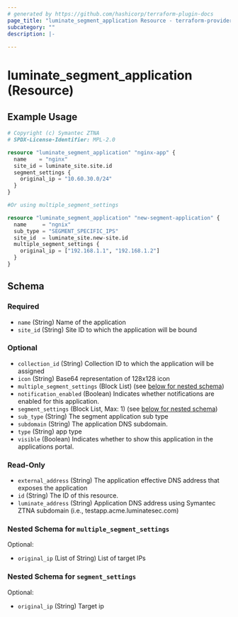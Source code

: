 ```yaml
---
# generated by https://github.com/hashicorp/terraform-plugin-docs
page_title: "luminate_segment_application Resource - terraform-provider-luminate"
subcategory: ""
description: |-
  
---
```


# luminate_segment_application (Resource)



## Example Usage

```terraform
# Copyright (c) Symantec ZTNA
# SPDX-License-Identifier: MPL-2.0

resource "luminate_segment_application" "nginx-app" {
  name    = "nginx"
  site_id = luminate_site.site.id
  segment_settings {
    original_ip = "10.60.30.0/24"
  }
}

#Or using multiple_segment_settings

resource "luminate_segment_application" "new-segment-application" {
  name     = "ngnix"
  sub_type = "SEGMENT_SPECIFIC_IPS"
  site_id  = luminate_site.new-site.id
  multiple_segment_settings {
    original_ip = ["192.168.1.1", "192.168.1.2"]
  }
}
```

<!-- schema generated by tfplugindocs -->
## Schema

### Required

- `name` (String) Name of the application
- `site_id` (String) Site ID to which the application will be bound

### Optional

- `collection_id` (String) Collection ID to which the application will be assigned
- `icon` (String) Base64 representation of 128x128 icon
- `multiple_segment_settings` (Block List) (see [below for nested schema](#nestedblock--multiple_segment_settings))
- `notification_enabled` (Boolean) Indicates whether notifications are enabled for this application.
- `segment_settings` (Block List, Max: 1) (see [below for nested schema](#nestedblock--segment_settings))
- `sub_type` (String) The segment application sub type
- `subdomain` (String) The application DNS subdomain.
- `type` (String) app type
- `visible` (Boolean) Indicates whether to show this application in the applications portal.

### Read-Only

- `external_address` (String) The application effective DNS address that exposes the application
- `id` (String) The ID of this resource.
- `luminate_address` (String) Application DNS address using Symantec ZTNA subdomain (i.e., testapp.acme.luminatesec.com)

<a id="nestedblock--multiple_segment_settings"></a>
### Nested Schema for `multiple_segment_settings`

Optional:

- `original_ip` (List of String) List of target IPs


<a id="nestedblock--segment_settings"></a>
### Nested Schema for `segment_settings`

Optional:

- `original_ip` (String) Target ip
